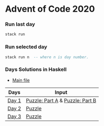 # Advent of Code 2020 #

### Run last day ###
```haskell
stack run 
```

### Run selected day ###
```haskell
stack run n  -- where n is day number.
```

### Days Solutions in Haskell ###



* [Main file](app/Main.hs)


|   Days | Input |
|   --- | ---
[Day 1](src/day01.hs) | [Puzzle: Part A](in/day01_part_a) & [Puzzle: Part B](in/day01_part_b)
[Day 2](src/day02.hs) | [Puzzle](in/day02)
[Day 3](src/day03.hs) | [Puzzle](in/day03)


